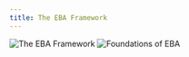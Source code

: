 ```yaml
---
title: The EBA Framework
---
```

<img src="{{site.baseurl}}/images/EBAFramework.PNG" alt="The EBA Framework">

<img src="{{site.baseurl}}/images/EBAFoundation.PNG" alt="Foundations of EBA">

